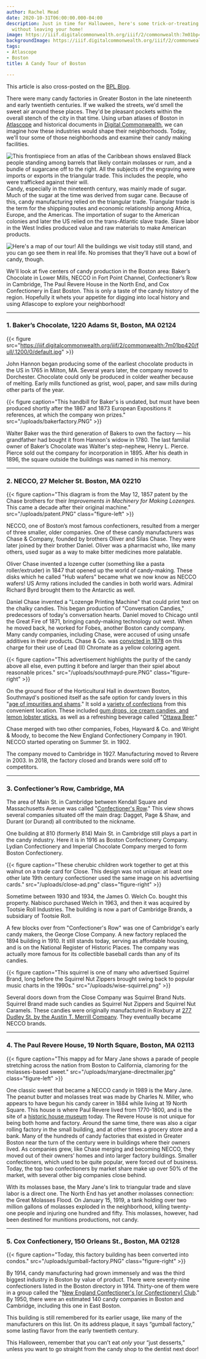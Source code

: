 ```yaml
---
author: Rachel Mead
date: 2020-10-31T06:00:00.000-04:00
description: Just in time for Halloween, here's some trick-or-treating you can do
  without leaving your home!
image: https://iiif.digitalcommonwealth.org/iiif/2/commonwealth:7m01bp420/full/,600/0/default.jpg
backgroundImage: https://iiif.digitalcommonwealth.org/iiif/2/commonwealth:7m01bp420/full/,600/0/default.jpg
tags:
- Atlascope
- Boston
title: A Candy Tour of Boston

---
```

<div class="alert alert-secondary">This article is also cross-posted on the <a href="https://www.bpl.org/blogs/post/a-candy-tour-of-boston/">BPL Blog</a>.</div>

There were many candy factories in Greater Boston in the late nineteenth and early twentieth centuries. If we walked the streets, we'd smell the sweet air around these places. They'd be pleasant pockets within the overall stench of the city in that time. Using urban atlases of Boston in [Atlascope](http://atlascope.org/) and historical documents in [Digital Commonwealth](https://www.digitalcommonwealth.org/), we can imagine how these industries would shape their neighborhoods. Today, we'll tour some of those neighborhoods and examine their candy making facilities.

![This frontispiece from an atlas of the Caribbean shows enslaved Black people standing among barrels that likely contain molasses or rum, and a bundle of sugarcane off to the right. All the subjects of the engraving were imports or exports in the triangular trade. This includes the people, who were trafficked against their will.](https://iiif.digitalcommonwealth.org/iiif/2/commonwealth:3f462x83x/full/,1200/0/default.jpg)Candy, especially in the nineteenth century, was mainly made of sugar. Much of the sugar at the time was derived from sugar cane. Because of this, candy manufacturing relied on the triangular trade. Triangular trade is the term for the shipping routes and economic relationship among Africa, Europe, and the Americas. The importation of sugar to the American colonies and later the US relied on the trans-Atlantic slave trade. Slave labor in the West Indies produced value and raw materials to make American products.

![Here's a map of our tour! All the buildings we visit today still stand, and you can go see them in real life. No promises that they'll have out a bowl of candy, though.](/uploads/tour-stops.PNG "Tour Map")

We'll look at five centers of candy production in the Boston area: Baker’s Chocolate in Lower Mills, NECCO in Fort Point Channel, Confectioner’s Row in Cambridge, The Paul Revere House in the North End, and Cox Confectionery in East Boston. This is only a taste of the candy history of the region. Hopefully it whets your appetite for digging into local history and using Atlascope to explore your neighborhood!

***

### 1. Baker’s Chocolate, 1220 Adams St, Boston, MA 02124

{{< figure src="https://iiif.digitalcommonwealth.org/iiif/2/commonwealth:7m01bp420/full/,1200/0/default.jpg" >}}

John Hannon began producing some of the earliest chocolate products in the US in 1765 in Milton, MA. Several years later, the company moved to Dorchester. Chocolate could only be produced in colder weather because of melting. Early mills functioned as grist, wool, paper, and saw mills during other parts of the year.

{{< figure caption="This handbill for Baker's is undated, but must have been produced shortly after the 1867 and 1873 European Expositions it references, at which the company won prizes." src="/uploads/bakerfactory.PNG" >}}

Walter Baker was the third generation of Bakers to own the factory — his grandfather had bought it from Hannon's widow in 1780. The last familial owner of Baker’s Chocolate was Walter's step-nephew, Henry L. Pierce. Pierce sold out the company for incorporation in 1895. After his death in 1896, the square outside the buildings was named in his memory.

***

### 2. NECCO, 27 Melcher St. Boston, MA 02210

{{< figure caption="This diagram is from the May 12, 1857 patent by the Chase brothers for their _Improvements in Machinery for Making Lozenges._ This came a decade after their original machine." src="/uploads/patent.PNG" class="figure-left" >}}

NECCO, one of Boston’s most famous confectioners, resulted from a merger of three smaller, older companies. One of these candy manufacturers was Chase & Company, founded by brothers Oliver and Silas Chase. They were later joined by their brother Daniel. Oliver was a pharmacist who, like many others, used sugar as a way to make bitter medicines more palatable.

Oliver Chase invented a lozenge cutter (something like a pasta roller/extruder) in 1847 that opened up the world of candy-making. These disks which he called "Hub wafers" became what we now know as NECCO wafers! US Army rations included the candies in both world wars. Admiral Richard Byrd brought them to the Antarctic as well.

Daniel Chase invented a "Lozenge Printing Machine" that could print text on the chalky candies. This began production of "Conversation Candies," predecessors of today's conversation hearts. Daniel moved to Chicago until the Great Fire of 1871, bringing candy-making technology out west. When he moved back, he worked for Fobes, another Boston candy company. Many candy companies, including Chase, were accused of using unsafe additives in their products. Chase & Co. was [convicted in 1878](https://link.gale.com/apps/doc/GT3006577512/NCNP?u=mlin_b_bpublic&sid=NCNP&xid=e674e3eb) on this charge for their use of Lead (II) Chromate as a yellow coloring agent.

{{< figure caption="This advertisement highlights the purity of the candy above all else, even putting it before and larger than their spiel about reasonable prices." src="/uploads/southmayd-pure.PNG" class="figure-right" >}}

On the ground floor of the Horticultural Hall in downtown Boston, Southmayd's positioned itself as the safe option for candy lovers in this "[age of impurities and shams](https://link.gale.com/apps/doc/GT3001741538/NCNP?u=mlin_b_bpublic&sid=NCNP&xid=35f54dc8)." It sold a [variety of confections](https://link.gale.com/apps/doc/GT3001740583/NCNP?u=mlin_b_bpublic&sid=NCNP&xid=910ca1f5) from this convenient location. These included [gum drops, ice cream candies, and lemon lobster sticks](https://www.google.com/books/edition/The_Boston_Almanac_for_the_Year/-YQBAAAAYAAJ?hl=en&gbpv=1&dq=%22southmayd%22+candy+boston&pg=RA8-PA5&printsec=frontcover), as well as a refreshing beverage called "[Ottawa Beer](https://link.gale.com/apps/doc/GT3009821367/NCNP?u=mlin_b_bpublic&sid=NCNP&xid=08775af7)."

Chase merged with two other companies, Fobes, Hayward & Co. and Wright & Moody, to become the New England Confectionery Company in 1901. NECCO started operating on Summer St. in 1902.

The company moved to Cambridge in 1927. Manufacturing moved to Revere in 2003. In 2018, the factory closed and brands were sold off to competitors.

***

### 3. Confectioner’s Row, Cambridge, MA

The area of Main St. in Cambridge between Kendall Square and Massachusetts Avenue was called "[Confectioner's Row](https://cambridgehistory.org/candy/overview.html)." This view shows several companies situated off the main drag: Dagget, Page & Shaw, and Durant (or Durand) all contributed to the nickname.

One building at 810 (formerly 814) Main St. in Cambridge still plays a part in the candy industry. Here it is in 1916 as Boston Confectionery Company. Lydian Confectionery and Imperial Chocolate Company merged to form Boston Confectionery.

{{< figure caption="These cherubic children work together to get at this walnut on a trade card for Close. This design was not unique: at least one other late 19th century confectioner used the same image on his advertising cards." src="/uploads/close-ad.png" class="figure-right" >}}

Sometime between 1930 and 1934, the James O. Welch Co. bought this property. Nabisco purchased Welch in 1963, and then it was acquired by Tootsie Roll Industries. The building is now a part of Cambridge Brands, a subsidiary of Tootsie Roll.


A few blocks over from "Confectioner's Row" was one of Cambridge's early candy makers, the George Close Company. A new factory replaced the 1894 building in 1910. It still stands today, serving as affordable housing, and is on the National Register of Historic Places. The company was actually more famous for its collectible baseball cards than any of its candies.

{{< figure caption="This squirrel is one of many who advertised Squirrel Brand, long before the Squirrel Nut Zippers brought swing back to popular music charts in the 1990s." src="/uploads/wise-squirrel.png" >}}

Several doors down from the Close Company was Squirrel Brand Nuts. Squirrel Brand made such candies as Squirrel Nut Zippers and Squirrel Nut Caramels. These candies were originally manufactured in Roxbury at [277 Dudley St. by the Austin T. Merrill Company](https://www.ancestrylibrary.com/imageviewer/collections/2469/images/8938611?treeid=&personid=&rc=&usePUB=true&_phsrc=XUf16&_phstart=successSource&pId=461165720). They eventually became NECCO brands.

***

### 4. The Paul Revere House, 19 North Square, Boston, MA 02113

{{< figure caption="This mappy ad for Mary Jane shows a parade of people stretching across the nation from Boston to California, clamoring for the molasses-based sweet." src="/uploads/maryjane-directmailer.jpg" class="figure-left" >}}

One classic sweet that became a NECCO candy in 1989 is the Mary Jane. The peanut butter and molasses treat was made by Charles N. Miller, who appears to have begun his candy career in 1884 while living at 19 North Square. This house is where Paul Revere lived from 1770-1800, and is the site of a [historic house museum](http://paulreverehouse.org/) today. The Revere House is not unique for being both home and factory. Around the same time, there was also a cigar rolling factory in the small building, and at other times a grocery store and a bank. Many of the hundreds of candy factories that existed in Greater Boston near the turn of the century were in buildings where their owners lived. As companies grew, like Chase merging and becoming NECCO, they moved out of their owners’ homes and into larger factory buildings. Smaller confectioners, which used to be quite popular, were forced out of business. Today, the top two confectioners by market share make up over 50% of the market, with several other big companies close behind.

With its molasses base, the Mary Jane's link to triangular trade and slave labor is a direct one. The North End has yet another molasses connection: the Great Molasses Flood. On January 15, 1919, a tank holding over two million gallons of molasses exploded in the neighborhood, killing twenty-one people and injuring one hundred and fifty. This molasses, however, had been destined for munitions productions, not candy.

***

###  5. Cox Confectionery, 150 Orleans St., Boston, MA 02128


{{< figure caption="Today, this factory building has been converted into condos." src="/uploads/gumball-factory.PNG" class="figure-right" >}}

By 1914, candy manufacturing had grown immensely and was the third biggest industry in Boston by value of product. There were seventy-nine confectioners listed in the Boston directory in 1914. Thirty-one of them were in a group called the "[New England Confectioner's \[or Confectionery\] Club](https://search-proquest-com.ezproxy.bpl.org/docview/502827678?accountid=9675)." By 1950, there were an estimated 140 candy companies in Boston and Cambridge, including this one in East Boston.


This building is still remembered for its earlier usage, like many of the manufacturers on this list. On its address plaque, it says “gumball factory,” some lasting flavor from the early twentieth century.

This Halloween, remember that you can't eat _only_ your “just desserts,” unless you want to go straight from the candy shop to the dentist next door!